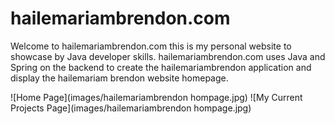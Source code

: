 # hailemariambrendon.com
Welcome to hailemariambrendon.com this is my personal website to showcase by Java developer skills.
hailemariambrendon.com uses Java and Spring on the backend to create the hailemariambrendon application and display the hailemariam 
brendon website homepage.

![Home Page](images/hailemariambrendon hompage.jpg)
![My Current Projects Page](images/hailemariambrendon hompage.jpg)

